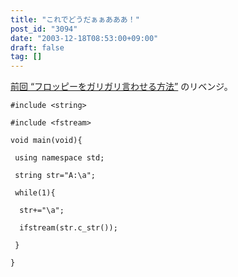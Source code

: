 ```yaml
---
title: "これでどうだぁぁあああ！"
post_id: "3094"
date: "2003-12-18T08:53:00+09:00"
draft: false
tag: []
---
```



[前回 “フロッピーをガリガリ言わせる方法”](/floppy_crasher) のリベンジ。


    #include <string>

    #include <fstream>

    void main(void){

     using namespace std;

     string str="A:\a";

     while(1){

      str+="\a";

      ifstream(str.c_str());

     }

    }
